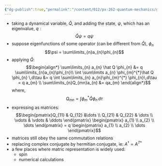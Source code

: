 ```yaml
---
{"dg-publish":true,"permalink":"/content/012/px-262-quantum-mechanics/g-measurement-of-angular-momentum/px-262-g3-matrix-representation/","created":"2024-11-25T11:21:45.798+00:00","updated":"2024-11-27T23:06:59.497+00:00"}
---
```


- taking a dynamical variable, $\hat Q$, and adding the state, $\psi$, which has an eigenvalue, ${} q: {}$
$$\hat Q \psi = q\psi$$
- suppose eigenfunctions of some operator (can be different from $\hat Q$), $\phi_n$
$$\psi = \sum\limits_{n}a_{n}\phi_{n}$$
- applying $\hat Q:$
$$\begin{align*}
\sum\limits_{n} a_{n} \hat Q \phi_{n} &= q \sum\limits_{n}a_{n}\phi_{n}\\
\int \sum\limits a_{n} \phi_{m}^{*}\hat Q \phi_{n} \,d\tau &= q \int \sum\limits_{n} a_{n}\phi_{m}^{*} \phi_{n}\,d\tau = q a_{m} \\
\sum\limits_{n}Q_{mn}a_{n} &= qa_{m}
\end{align*}$$
	where,
	$$Q_{mn}= \int \phi_{m}^{*} \hat Q \phi_{n}\,d\tau$$
- expressing as matrices:
$$\begin{pmatrix}Q_{11} & Q_{12} &\dots \\ Q_{21} & Q_{22} & \dots \\ \vdots & \vdots & \ddots \end{pmatrix} \begin{pmatrix} a_{1} \\ a_{2} \\ \dots \end{pmatrix} = q \begin{pmatrix} a_{1} \\ a_{2} \\ \dots \end{pmatrix}$$
- matrices still obey the same commutation relations
- replacing complex conjugate by hermitian conjugate, ie: $A^{\dagger} = A^{T*}$
- a few places where matric representation is widely used:
	- spin
	- numerical calculations
